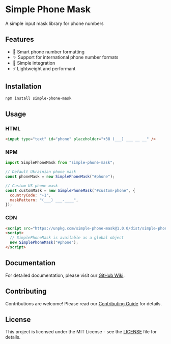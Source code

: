 # Simple Phone Mask

A simple input mask library for phone numbers

## Features

- 📱 Smart phone number formatting
- ✨ Support for international phone number formats
- 🎯 Simple integration
- ⚡ Lightweight and performant

## Installation

```bash
npm install simple-phone-mask
```

## Usage

### HTML

```html
<input type="text" id="phone" placeholder="+38 (___) ___ __ __" />
```

### NPM

```javascript
import SimplePhoneMask from "simple-phone-mask";

// Default Ukrainian phone mask
const phoneMask = new SimplePhoneMask("#phone");

// Custom US phone mask
const customMask = new SimplePhoneMask("#custom-phone", {
  countryCode: "+1",
  maskPattern: "(___) ___-____",
});
```

### CDN

```html
<script src="https://unpkg.com/simple-phone-mask@1.0.0/dist/simple-phone-mask.min.js"></script>
<script>
  // SimplePhoneMask is available as a global object
  new SimplePhoneMask("#phone");
</script>
```

## Documentation

For detailed documentation, please visit our [GitHub Wiki](https://github.com/mykulyncom/simple-phone-mask/wiki).

## Contributing

Contributions are welcome! Please read our [Contributing Guide](CONTRIBUTING.md) for details.

## License

This project is licensed under the MIT License - see the [LICENSE](LICENSE) file for details.
